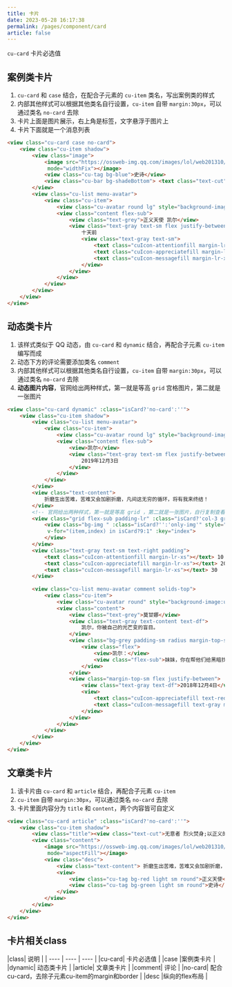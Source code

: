 ```yaml
---
title: 卡片
date: 2023-05-28 16:17:38
permalink: /pages/component/card
article: false
---
```


`cu-card` 卡片必选值

## 案例类卡片

1. `cu-card` 和 `case` 结合，在配合子元素的 `cu-item` 类名，写出案例类的样式
2. 内部其他样式可以根据其他类名自行设置，`cu-item` 自带 `margin:30px`，可以通过类名 `no-card` 去除
3. 卡片上面是图片展示，右上角是标签，文字悬浮于图片上
4. 卡片下面就是一个消息列表

```html
<view class="cu-card case no-card">
	<view class="cu-item shadow">
		<view class="image">
			<image src="https://ossweb-img.qq.com/images/lol/web201310/skin/big10006.jpg"
			 mode="widthFix"></image>
			<view class="cu-tag bg-blue">史诗</view>
			<view class="cu-bar bg-shadeBottom"> <text class="text-cut">我已天理为凭，踏入这片荒芜，不再受凡人的枷锁遏制。我已天理为凭，踏入这片荒芜，不再受凡人的枷锁遏制。</text></view>
		</view>
		<view class="cu-list menu-avatar">
			<view class="cu-item">
				<view class="cu-avatar round lg" style="background-image:url(https://ossweb-img.qq.com/images/lol/web201310/skin/big10006.jpg);"></view>
				<view class="content flex-sub">
					<view class="text-grey">正义天使 凯尔</view>
					<view class="text-gray text-sm flex justify-between">
						十天前
						<view class="text-gray text-sm">
							<text class="cuIcon-attentionfill margin-lr-xs"></text> 10
							<text class="cuIcon-appreciatefill margin-lr-xs"></text> 20
							<text class="cuIcon-messagefill margin-lr-xs"></text> 30
						</view>
					</view>
				</view>
			</view>
		</view>
	</view>
</view>
```

## 动态类卡片

1. 该样式类似于 QQ 动态，由 `cu-card` 和 `dynamic` 结合，再配合子元素 `cu-item` 编写而成
2. 动态下方的评论需要添加类名 `comment`
3. 内部其他样式可以根据其他类名自行设置，`cu-item` 自带 `margin:30px`，可以通过类名 `no-card` 去除
4. **动态图片内容**，官网给出两种样式，第一就是等高 `grid` 宫格图片，第二就是一张图片

```html
<view class="cu-card dynamic" :class="isCard?'no-card':''">
	<view class="cu-item shadow">
		<view class="cu-list menu-avatar">
			<view class="cu-item">
				<view class="cu-avatar round lg" style="background-image:url(https://ossweb-img.qq.com/images/lol/web201310/skin/big10006.jpg);"></view>
				<view class="content flex-sub">
					<view>凯尔</view>
					<view class="text-gray text-sm flex justify-between">
						2019年12月3日
					</view>
				</view>
			</view>
		</view>
		<view class="text-content">
			折磨生出苦难，苦难又会加剧折磨，凡间这无穷的循环，将有我来终结！
		</view>
        <!-- 官网给出两种样式，第一就是等高 grid ，第二就是一张图片，自行复制查看 -->
		<view class="grid flex-sub padding-lr" :class="isCard?'col-3 grid-square':'col-1'">
			<view class="bg-img " :class="isCard?'':'only-img'" style="background-image:url(https://ossweb-img.qq.com/images/lol/web201310/skin/big10006.jpg);"
			 v-for="(item,index) in isCard?9:1" :key="index">
			</view>
		</view>
		<view class="text-gray text-sm text-right padding">
			<text class="cuIcon-attentionfill margin-lr-xs"></text> 10
			<text class="cuIcon-appreciatefill margin-lr-xs"></text> 20
			<text class="cuIcon-messagefill margin-lr-xs"></text> 30
		</view>
 
		<view class="cu-list menu-avatar comment solids-top">
			<view class="cu-item">
				<view class="cu-avatar round" style="background-image:url(https://ossweb-img.qq.com/images/lol/img/champion/Morgana.png);"></view>
				<view class="content">
					<view class="text-grey">莫甘娜</view>
					<view class="text-gray text-content text-df">
						凯尔，你被自己的光芒变的盲目。
					</view>
					<view class="bg-grey padding-sm radius margin-top-sm  text-sm">
						<view class="flex">
							<view>凯尔：</view>
							<view class="flex-sub">妹妹，你在帮他们给黑暗找借口吗?</view>
						</view>
					</view>
					<view class="margin-top-sm flex justify-between">
						<view class="text-gray text-df">2018年12月4日</view>
						<view>
							<text class="cuIcon-appreciatefill text-red"></text>
							<text class="cuIcon-messagefill text-gray margin-left-sm"></text>
						</view>
					</view>
				</view>
			</view>
        </view>
    </view>
</view>
```

## 文章类卡片

1. 该卡片由 `cu-card` 和 `article` 结合，再配合子元素 `cu-item`
2. `cu-item` 自带 `margin:30px`，可以通过类名 `no-card` 去除
3. 卡片里面内容分为 `title` 和 `content`，两个内容皆可自定义


```html
<view class="cu-card article" :class="isCard?'no-card':''">
	<view class="cu-item shadow">
		<view class="title"><view class="text-cut">无意者 烈火焚身;以正义的烈火拔出黑暗。我有自己的正义，见证至高的烈火吧。</view></view>
		<view class="content">
			<image src="https://ossweb-img.qq.com/images/lol/web201310/skin/big10006.jpg"
			 mode="aspectFill"></image>
			<view class="desc">
				<view class="text-content"> 折磨生出苦难，苦难又会加剧折磨，凡间这无穷的循环，将有我来终结！真正的恩典因不完整而美丽，因情感而真诚，因脆弱而自由！</view>
				<view>
					<view class="cu-tag bg-red light sm round">正义天使</view>
					<view class="cu-tag bg-green light sm round">史诗</view>
				</view>
			</view>
		</view>
	</view>
</view>
```

## 卡片相关class 

|class|	说明	|
| ---- | ---- | ---- |
|cu-card|	卡片必选值	|
|case	|案例类卡片	|
|dynamic|	动态类卡片	|
|article|	文章类卡片	|
|comment|	评论	|
|no-card|	配合cu-card，去除子元素cu-item的margin和border	|
|desc	|纵向的flex布局	|
